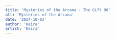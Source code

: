 ```yaml
---
title: 'Mysteries of the Arcana - The Gift 06'
alt: 'Mysteries of the Arcana'
date: '2024-10-03'
author: 'Keira'
artist: 'Keira'
---
```

